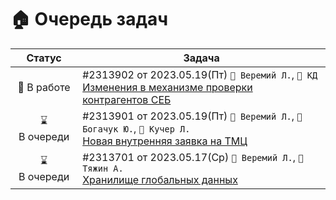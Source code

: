 # 🏠 Очередь задач

| Статус | Задача |
| :---: | --- |
| 🚧 В работе | #2313902 от 2023.05.19(Пт) `👤 Веремий Л.`, `👤 КД` </br> [Изменения в механизме проверки контрагентов СЕБ](Kusto/Documents/2313902__ContractorsCheck.md) |
| ⌛ В очереди | #2313901 от 2023.05.19(Пт) `👤 Веремий Л.`, `👤 Богачук Ю.`, `👤 Кучер Л.` </br> [Новая внутренняя заявка на ТМЦ](Kusto/Documents/2313901__NewBidForTMCinternal.md) |
| ⌛ В очереди | #2313701 от 2023.05.17(Ср) `👤 Веремий Л.`, `👤 Тяжин А.` </br> [Хранилище глобальных данных](Kusto/Documents/2313701__GlobalDataServer.md) |